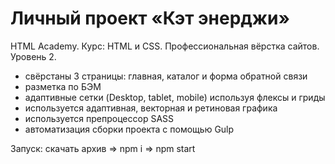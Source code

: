 # Личный проект «Кэт энерджи» 

HTML Academy.
Курс: HTML и CSS. Профессиональная вёрстка сайтов. Уровень 2. 
- свёрстаны 3 страницы: главная, каталог и форма обратной связи
- разметка по БЭМ
- адаптивные сетки (Desktop, tablet, mobile) используя флексы и гриды
- используется адаптивная, векторная и ретиновая графика
- используется препроцессор SASS
- автоматизация сборки проекта с помощью Gulp

Запуск: скачать архив => npm i => npm start
